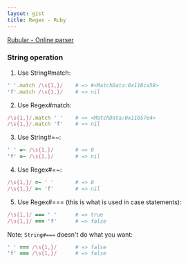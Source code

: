 ```yaml
---
layout: gist
title: Regex - Ruby
---
```


[Rubular - Online parser](http://rubular.com/)

### String operation

1. Use String#match:
```rb
' '.match /\s{1,}/    # => #<MatchData:0x118ca58>
'f'.match /\s{1,}/    # => nil
```
2. Use Regex#match:
```rb
/\s{1,}/.match ' '    # => <MatchData:0x11857e4>
/\s{1,}/.match 'f'    # => nil
```
3. Use String#=~:
```rb
' ' =~ /\s{1,}/       # => 0
'f' =~ /\s{1,}/       # => nil
```
4. Use Regex#=~:
```rb
/\s{1,}/ =~ ' '       # => 0
/\s{1,}/ =~ 'f'       # => nil
```
5. Use Regex#=== (this is what is used in case statements):
```rb
/\s{1,}/ === ' '      # => true
/\s{1,}/ === 'f'      # => false
```
  Note: `String#===` doesn't do what you want:
```rb
' ' === /\s{1,}/      # => false
'f' === /\s{1,}/      # => false
```
